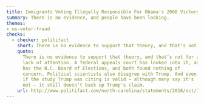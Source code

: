 ```yaml
---
title: Immigrants Voting Illegally Responsible For Obama's 2008 Victory in North Carolina
summary: There is no evidence, and people have been looking.
themes:
- us-voter-fraud
checks:
  - checker: politifact
    short: There is no evidence to support that theory, and that’s not for a lack of attention.
    quote:
      There is no evidence to support that theory, and that’s not for a
      lack of attention. A federal appeals court has looked into it, as
      has the N.C. Board of Elections, and both found nothing of
      concern. Political scientists also disagree with Trump. And even
      if the study Trump was citing is valid – although many say it's
      not – it still doesn’t back up Trump's claim.
    url: http://www.politifact.com/north-carolina/statements/2016/oct/19/donald-trump/trump-wrongfully-says-immigrants-voting-illegally-/
---
```

